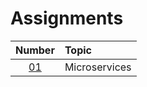 # Assignments

|  Number   | Topic         |
| :-------: | :------------ |
| [01](01/) | Microservices |
